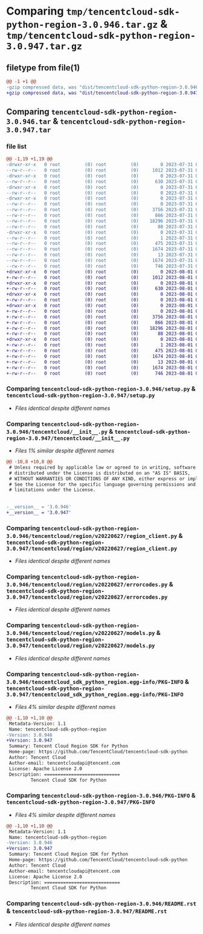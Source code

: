 # Comparing `tmp/tencentcloud-sdk-python-region-3.0.946.tar.gz` & `tmp/tencentcloud-sdk-python-region-3.0.947.tar.gz`

## filetype from file(1)

```diff
@@ -1 +1 @@
-gzip compressed data, was "dist/tencentcloud-sdk-python-region-3.0.946.tar", last modified: Mon Jul 31 00:34:05 2023, max compression
+gzip compressed data, was "dist/tencentcloud-sdk-python-region-3.0.947.tar", last modified: Tue Aug  1 00:54:03 2023, max compression
```

## Comparing `tencentcloud-sdk-python-region-3.0.946.tar` & `tencentcloud-sdk-python-region-3.0.947.tar`

### file list

```diff
@@ -1,19 +1,19 @@
-drwxr-xr-x   0 root         (0) root         (0)        0 2023-07-31 00:34:05.000000 tencentcloud-sdk-python-region-3.0.946/
--rw-r--r--   0 root         (0) root         (0)     1012 2023-07-31 00:34:05.000000 tencentcloud-sdk-python-region-3.0.946/setup.py
-drwxr-xr-x   0 root         (0) root         (0)        0 2023-07-31 00:34:05.000000 tencentcloud-sdk-python-region-3.0.946/tencentcloud/
--rw-r--r--   0 root         (0) root         (0)      630 2023-07-31 00:34:05.000000 tencentcloud-sdk-python-region-3.0.946/tencentcloud/__init__.py
-drwxr-xr-x   0 root         (0) root         (0)        0 2023-07-31 00:34:05.000000 tencentcloud-sdk-python-region-3.0.946/tencentcloud/region/
--rw-r--r--   0 root         (0) root         (0)        0 2023-07-31 00:34:05.000000 tencentcloud-sdk-python-region-3.0.946/tencentcloud/region/__init__.py
-drwxr-xr-x   0 root         (0) root         (0)        0 2023-07-31 00:34:05.000000 tencentcloud-sdk-python-region-3.0.946/tencentcloud/region/v20220627/
--rw-r--r--   0 root         (0) root         (0)        0 2023-07-31 00:34:05.000000 tencentcloud-sdk-python-region-3.0.946/tencentcloud/region/v20220627/__init__.py
--rw-r--r--   0 root         (0) root         (0)     3756 2023-07-31 00:34:05.000000 tencentcloud-sdk-python-region-3.0.946/tencentcloud/region/v20220627/region_client.py
--rw-r--r--   0 root         (0) root         (0)      866 2023-07-31 00:34:05.000000 tencentcloud-sdk-python-region-3.0.946/tencentcloud/region/v20220627/errorcodes.py
--rw-r--r--   0 root         (0) root         (0)    18296 2023-07-31 00:34:05.000000 tencentcloud-sdk-python-region-3.0.946/tencentcloud/region/v20220627/models.py
--rw-r--r--   0 root         (0) root         (0)       88 2023-07-31 00:34:05.000000 tencentcloud-sdk-python-region-3.0.946/setup.cfg
-drwxr-xr-x   0 root         (0) root         (0)        0 2023-07-31 00:34:05.000000 tencentcloud-sdk-python-region-3.0.946/tencentcloud_sdk_python_region.egg-info/
--rw-r--r--   0 root         (0) root         (0)        1 2023-07-31 00:34:05.000000 tencentcloud-sdk-python-region-3.0.946/tencentcloud_sdk_python_region.egg-info/dependency_links.txt
--rw-r--r--   0 root         (0) root         (0)      475 2023-07-31 00:34:05.000000 tencentcloud-sdk-python-region-3.0.946/tencentcloud_sdk_python_region.egg-info/SOURCES.txt
--rw-r--r--   0 root         (0) root         (0)     1674 2023-07-31 00:34:05.000000 tencentcloud-sdk-python-region-3.0.946/tencentcloud_sdk_python_region.egg-info/PKG-INFO
--rw-r--r--   0 root         (0) root         (0)       13 2023-07-31 00:34:05.000000 tencentcloud-sdk-python-region-3.0.946/tencentcloud_sdk_python_region.egg-info/top_level.txt
--rw-r--r--   0 root         (0) root         (0)     1674 2023-07-31 00:34:05.000000 tencentcloud-sdk-python-region-3.0.946/PKG-INFO
--rw-r--r--   0 root         (0) root         (0)      746 2023-07-31 00:34:05.000000 tencentcloud-sdk-python-region-3.0.946/README.rst
+drwxr-xr-x   0 root         (0) root         (0)        0 2023-08-01 00:54:03.000000 tencentcloud-sdk-python-region-3.0.947/
+-rw-r--r--   0 root         (0) root         (0)     1012 2023-08-01 00:54:03.000000 tencentcloud-sdk-python-region-3.0.947/setup.py
+drwxr-xr-x   0 root         (0) root         (0)        0 2023-08-01 00:54:03.000000 tencentcloud-sdk-python-region-3.0.947/tencentcloud/
+-rw-r--r--   0 root         (0) root         (0)      630 2023-08-01 00:54:03.000000 tencentcloud-sdk-python-region-3.0.947/tencentcloud/__init__.py
+drwxr-xr-x   0 root         (0) root         (0)        0 2023-08-01 00:54:03.000000 tencentcloud-sdk-python-region-3.0.947/tencentcloud/region/
+-rw-r--r--   0 root         (0) root         (0)        0 2023-08-01 00:54:03.000000 tencentcloud-sdk-python-region-3.0.947/tencentcloud/region/__init__.py
+drwxr-xr-x   0 root         (0) root         (0)        0 2023-08-01 00:54:03.000000 tencentcloud-sdk-python-region-3.0.947/tencentcloud/region/v20220627/
+-rw-r--r--   0 root         (0) root         (0)        0 2023-08-01 00:54:03.000000 tencentcloud-sdk-python-region-3.0.947/tencentcloud/region/v20220627/__init__.py
+-rw-r--r--   0 root         (0) root         (0)     3756 2023-08-01 00:54:03.000000 tencentcloud-sdk-python-region-3.0.947/tencentcloud/region/v20220627/region_client.py
+-rw-r--r--   0 root         (0) root         (0)      866 2023-08-01 00:54:03.000000 tencentcloud-sdk-python-region-3.0.947/tencentcloud/region/v20220627/errorcodes.py
+-rw-r--r--   0 root         (0) root         (0)    18296 2023-08-01 00:54:03.000000 tencentcloud-sdk-python-region-3.0.947/tencentcloud/region/v20220627/models.py
+-rw-r--r--   0 root         (0) root         (0)       88 2023-08-01 00:54:03.000000 tencentcloud-sdk-python-region-3.0.947/setup.cfg
+drwxr-xr-x   0 root         (0) root         (0)        0 2023-08-01 00:54:03.000000 tencentcloud-sdk-python-region-3.0.947/tencentcloud_sdk_python_region.egg-info/
+-rw-r--r--   0 root         (0) root         (0)        1 2023-08-01 00:54:03.000000 tencentcloud-sdk-python-region-3.0.947/tencentcloud_sdk_python_region.egg-info/dependency_links.txt
+-rw-r--r--   0 root         (0) root         (0)      475 2023-08-01 00:54:03.000000 tencentcloud-sdk-python-region-3.0.947/tencentcloud_sdk_python_region.egg-info/SOURCES.txt
+-rw-r--r--   0 root         (0) root         (0)     1674 2023-08-01 00:54:03.000000 tencentcloud-sdk-python-region-3.0.947/tencentcloud_sdk_python_region.egg-info/PKG-INFO
+-rw-r--r--   0 root         (0) root         (0)       13 2023-08-01 00:54:03.000000 tencentcloud-sdk-python-region-3.0.947/tencentcloud_sdk_python_region.egg-info/top_level.txt
+-rw-r--r--   0 root         (0) root         (0)     1674 2023-08-01 00:54:03.000000 tencentcloud-sdk-python-region-3.0.947/PKG-INFO
+-rw-r--r--   0 root         (0) root         (0)      746 2023-08-01 00:54:03.000000 tencentcloud-sdk-python-region-3.0.947/README.rst
```

### Comparing `tencentcloud-sdk-python-region-3.0.946/setup.py` & `tencentcloud-sdk-python-region-3.0.947/setup.py`

 * *Files identical despite different names*

### Comparing `tencentcloud-sdk-python-region-3.0.946/tencentcloud/__init__.py` & `tencentcloud-sdk-python-region-3.0.947/tencentcloud/__init__.py`

 * *Files 1% similar despite different names*

```diff
@@ -10,8 +10,8 @@
 # Unless required by applicable law or agreed to in writing, software
 # distributed under the License is distributed on an "AS IS" BASIS,
 # WITHOUT WARRANTIES OR CONDITIONS OF ANY KIND, either express or implied.
 # See the License for the specific language governing permissions and
 # limitations under the License.
 
 
-__version__ = '3.0.946'
+__version__ = '3.0.947'
```

### Comparing `tencentcloud-sdk-python-region-3.0.946/tencentcloud/region/v20220627/region_client.py` & `tencentcloud-sdk-python-region-3.0.947/tencentcloud/region/v20220627/region_client.py`

 * *Files identical despite different names*

### Comparing `tencentcloud-sdk-python-region-3.0.946/tencentcloud/region/v20220627/errorcodes.py` & `tencentcloud-sdk-python-region-3.0.947/tencentcloud/region/v20220627/errorcodes.py`

 * *Files identical despite different names*

### Comparing `tencentcloud-sdk-python-region-3.0.946/tencentcloud/region/v20220627/models.py` & `tencentcloud-sdk-python-region-3.0.947/tencentcloud/region/v20220627/models.py`

 * *Files identical despite different names*

### Comparing `tencentcloud-sdk-python-region-3.0.946/tencentcloud_sdk_python_region.egg-info/PKG-INFO` & `tencentcloud-sdk-python-region-3.0.947/tencentcloud_sdk_python_region.egg-info/PKG-INFO`

 * *Files 4% similar despite different names*

```diff
@@ -1,10 +1,10 @@
 Metadata-Version: 1.1
 Name: tencentcloud-sdk-python-region
-Version: 3.0.946
+Version: 3.0.947
 Summary: Tencent Cloud Region SDK for Python
 Home-page: https://github.com/TencentCloud/tencentcloud-sdk-python
 Author: Tencent Cloud
 Author-email: tencentcloudapi@tencent.com
 License: Apache License 2.0
 Description: ============================
         Tencent Cloud SDK for Python
```

### Comparing `tencentcloud-sdk-python-region-3.0.946/PKG-INFO` & `tencentcloud-sdk-python-region-3.0.947/PKG-INFO`

 * *Files 4% similar despite different names*

```diff
@@ -1,10 +1,10 @@
 Metadata-Version: 1.1
 Name: tencentcloud-sdk-python-region
-Version: 3.0.946
+Version: 3.0.947
 Summary: Tencent Cloud Region SDK for Python
 Home-page: https://github.com/TencentCloud/tencentcloud-sdk-python
 Author: Tencent Cloud
 Author-email: tencentcloudapi@tencent.com
 License: Apache License 2.0
 Description: ============================
         Tencent Cloud SDK for Python
```

### Comparing `tencentcloud-sdk-python-region-3.0.946/README.rst` & `tencentcloud-sdk-python-region-3.0.947/README.rst`

 * *Files identical despite different names*


